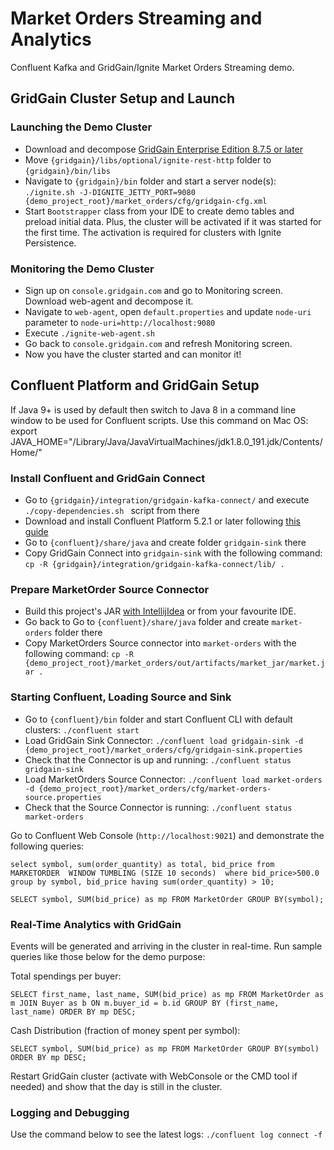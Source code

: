 # Market Orders Streaming and Analytics

Confluent Kafka and GridGain/Ignite Market Orders Streaming demo.

## GridGain Cluster Setup and Launch

### Launching the Demo Cluster
* Download and decompose [GridGain Enterprise Edition 8.7.5 or later](https://www.gridgain.com/resources/download)
* Move `{gridgain}/libs/optional/ignite-rest-http` folder to `{gridgain}/bin/libs` 
* Navigate to `{gridgain}/bin` folder and start a server node(s): `./ignite.sh -J-DIGNITE_JETTY_PORT=9080 {demo_project_root}/market_orders/cfg/gridgain-cfg.xml`
* Start `Bootstrapper` class from your IDE to create demo tables and preload initial data. Plus, the cluster will
be activated if it was started for the first time. The activation is required for clusters with Ignite Persistence.

### Monitoring the Demo Cluster
* Sign up on `console.gridgain.com` and go to Monitoring screen. Download web-agent and decompose it.
* Navigate to `web-agent`, open `default.properties` and update `node-uri` parameter to `node-uri=http://localhost:9080`
* Execute `./ignite-web-agent.sh`
* Go back to `console.gridgain.com` and refresh Monitoring screen. 
* Now you have the cluster started and can monitor it!


## Confluent Platform and GridGain Setup

If Java 9+ is used by default then switch to Java 8 in a command line window to be used for Confluent
scripts. Use this command on Mac OS:
export JAVA_HOME="/Library/Java/JavaVirtualMachines/jdk1.8.0_191.jdk/Contents/Home/"

### Install Confluent and GridGain Connect
* Go to `{gridgain}/integration/gridgain-kafka-connect/` and execute `./copy-dependencies.sh ` script from there
* Download and install Confluent Platform 5.2.1 or later following 
[this guide](https://docs.confluent.io/current/connect/quickstart.html#connect-quickstart)
* Go to `{confluent}/share/java` and create folder `gridgain-sink` there
* Copy GridGain Connect into `gridgain-sink` with the following command:
`cp -R {gridgain}/integration/gridgain-kafka-connect/lib/ .`

### Prepare MarketOrder Source Connector
* Build this project's JAR 
[with IntellijIdea](https://stackoverflow.com/questions/36303535/intellij-build-build-artifacts-deactivated)
or from your favourite IDE.
* Go back to Go to `{confluent}/share/java` folder and create `market-orders` folder there
* Copy MarketOrders Source connector into `market-orders` with the following command:
`cp -R {demo_project_root}/market_orders/out/artifacts/market_jar/market.jar .`

### Starting Confluent, Loading Source and Sink
* Go to `{confluent}/bin` folder and start Confluent CLI with default clusters: `./confluent start`
* Load GridGain Sink Connector:
`./confluent load gridgain-sink -d {demo_project_root}/market_orders/cfg/gridgain-sink.properties`
* Check that the Connector is up and running: `./confluent status gridgain-sink`
* Load MarketOrders Source Connector:
`./confluent load market-orders -d {demo_project_root}/market_orders/cfg/market-orders-source.properties`
* Check that the Source Connector is running: `./confluent status market-orders`

Go to Confluent Web Console (`http://localhost:9021`) and demonstrate the following queries:

`select symbol, sum(order_quantity) as total, bid_price
from MARKETORDER  WINDOW TUMBLING (SIZE 10 seconds) 
where bid_price>500.0
group by symbol, bid_price
having sum(order_quantity) > 10;`


`SELECT symbol, SUM(bid_price) as mp
FROM MarketOrder GROUP BY(symbol);`

### Real-Time Analytics with GridGain

Events will be generated and arriving in the cluster in real-time. Run sample queries like those below for
the demo purpose:

Total spendings per buyer:

  `SELECT first_name, last_name, SUM(bid_price) as mp
  FROM MarketOrder as m JOIN Buyer as b ON m.buyer_id = b.id
  GROUP BY (first_name, last_name) ORDER BY mp DESC;` 
  
Cash Distribution (fraction of money spent per symbol):
  
  `SELECT symbol, SUM(bid_price) as mp
   FROM MarketOrder GROUP BY(symbol) ORDER BY mp DESC; `
   

Restart GridGain cluster (activate with WebConsole or the CMD tool if needed) and show that the day
is still in the cluster.

### Logging and Debugging

Use the command below to see the latest logs: `./confluent log connect -f`